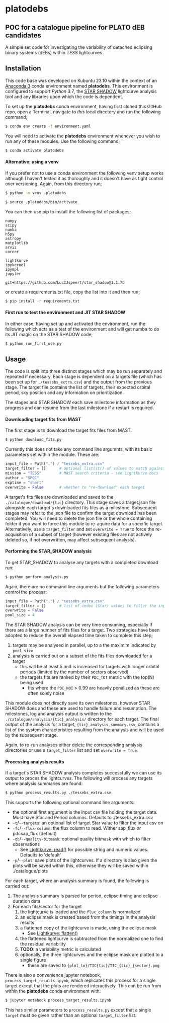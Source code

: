 # platodebs 

## POC for a catalogue pipeline for PLATO dEB candidates

A simple set code for investigating the variability of detached eclipsing
binary systems (dEBs) within _TESS_ lightcurves.

## Installation

This code base was developed on Kubuntu 23.10 within the context of
an [Anaconda 3](https://www.anaconda.com/) conda environment named **platodebs**. 
This environment is configured to support _Python 3.7_, 
the [STAR SHADOW](https://github.com/LucIJspeert/star_shadow) lightcurve analysis
tool and any libraries upon which the code is dependent.

To set up the **platodebs** conda environment, having first cloned this GitHub repo, 
open a Terminal, navigate to _this_ local directory and run the following command;
```sh
$ conda env create -f environment.yaml
```
You will need to activate the **platodebs** environment whenever you wish to
run any of these modules. Use the following command;
```sh
$ conda activate platodebs
```
#### Alternative: using a venv

If you prefer not to use a conda environment the following venv setup works
although I haven't tested it as thoroughly and it doesn't have as tight control
over versioning. Again, from this directory run;
```sh
$ python -m venv .platodebs
```
```sh
$ source .platodebs/bin/activate
```
You can then use pip to install the following list of packages;
```
numpy
scipy
numba
h5py
astropy
matplotlib
arviz
corner

lightkurve
ipykernel
ipympl
jupyter

git+https://github.com/LucIJspeert/star_shadow@1.1.7b
```
or create a requirements.txt file, copy the list into it and then run;
```sh
$ pip install -r requirements.txt
```

#### First run to test the environment and JIT STAR SHADOW

In either case, having set up and activated the environment, run the following
which acts as a test of the environment and will get numba to do its JIT magic
on the STAR SHADOW code;
```sh
$ python run_first_use.py
```

## Usage

The code is split into three distinct stages which may be run separately and repeated if necessary.
Each stage is dependent on a targets file (which has been set up for `./tessebs_extra.csv`) and
the output from the previous stage. The target file contains the list of targets, their expected
orbital period, sky position and any information on prioritization.

The stages and STAR SHADOW each save milestone information as they progress and can resume from
the last milestone if a restart is required. 


#### Downloading target fits from MAST
The first stage is to download the target fits files from MAST.
```sh
$ python download_fits.py
```
Currently this does not take any command line argumnts, with its basic parameters set within
the module. These are:
```Python
input_file = Path(".") / "tessebs_extra.csv"
target_filter = []      # optional list(str) of values to match against the input csv's Star column
mission = "TESS"        # MAST search criteria - see Lightkurve docs
author = "SPOC"
exptime = "short"
overwrite = False       # whether to "re-download" each target
```

A target's fits files are downloaded and saved to the `./catalogue/download/{tic}` directory.
This stage saves a target.json file alongside each target's downloaded fits files as a milestone.
Subsequent stages may refer to the json file to confirm the target download has been completed.
You will need to delete the json file or the whole containing folder if you want to force this
module to re-aquire data for a specific target. Alternatively, use a `target_filter` and set
`overwrite = True` to force the re-acquisition of a subset of target (however existing files
are not actively deleted so, if not overwritten, may affect subsequent analysis).

#### Performing the STAR_SHADOW analysis
To get STAR_SHADOW to analyse any targets with a completed download run:
```sh
$ python perform_analysis.py
```
Again, there are no command line arguments but the following parameters control the process:
```Python
input_file = Path(".") / "tessebs_extra.csv"
target_filter = []      # list of index (Star) values to filter the input to
overwrite = False
pool_size = 4
```
The STAR SHADOW analysis can be very time consuming, especially if there are a large number
of fits files for a target. Two strategies have been adopted to reduce the overall elapsed
time taken to complete this step;
1. targets may be analysed in parallel, up to a the maximim indicated by `pool_size`
2. analysis is carried out on a subset of the fits files downloaded for a target
    - this will be at least 5 and is increased for targets with longer orbital periods
(limited by the number of sectors observed)
    - the targets fits are ranked by their `PDC_TOT` metric with the top(N) being used
        - fits where the `PDC_NOI` > 0.99 are heavily penalized as these are often solely noise

This module does not directly save its own milestones, however STAR SHADOW does and these
are used to handle failure and resumption. The milestones, log and analysis output is written
to the `./catalogue/analysis/{tic}_analysis/` directory for each target. The final output
of the analysis for a target, `{tic}_analysis_summary.csv`, contains a list of the system
characteristics resulting from the analysis and will be used by the subsequent stage.

Again, to re-run analyses either delete the corresponding analysis directories or use
a `target_filter` list and set `overwrite = True`.

#### Processing analysis results
If a target's STAR SHADOW analysis completes successfully we can use its output to proces
the lightcurves. The following will process any targets where analysis summaries are found:
```sh
$ python process_results.py ./tessebs_extra.csv
```
This supports the following optional command line arguments:
- the optional first argument is the input csv file holding the target data. 
Must have Star and Period columns. Defaults to ./tessebs_extra.csv
- `-t`/`--targets`: an optional list of target Star value to filter the input csv on
- `-fc`/`--flux-column`: the flux column to read. Wither sap_flux or pdcsap_flux (default)
- `-qb`/`--quality-bitmask`: optional quality bitmask with which to filter observations
    - See [Lightkurve: read()](http://docs.lightkurve.org/reference/api/lightkurve.io.read.html)
for possible string and numeric values. Defaults to 'default'
- `-p`/`--plot`: save plots of the lightcurves. If a directory is also given the plots
will be saved within this, otherwise they will be saved within ./catalogue/plots

For each target, where an analysis summary is found, the following is carried out:
1. The analysis summary is parsed for period, eclipse timing and eclipse duration data
2. For each fits/sector for the target
    1. the lightcurve is loaded and the `flux_column` is normalized
    2. an eclipse mask is created based from the timings in the analysis results
    3. a flattened copy of the lightcurve is made, using the eclipse mask
        - See [Lightkurve: flatten()](http://docs.lightkurve.org/reference/api/lightkurve.LightCurve.flatten.html)
    4. the flattened lightcurve is subtracted from the normalized one to find the residual variability
    5. **TODO**: a variability metric is calculated
    6. optionally, the three lightcurves and the eclipse mask are plotted to a single figure
        - these are saved to `{plot_to}/TIC{tic}/TIC_{tic}_{sector}.png`

There is also a convenience jupyter notebook, `process_target_results.ipynb`, which replicates
this process for a single target except that the plots are rendered interactively. This can be
run from within the **platodebs** conda environment with:
```sh
$ jupyter notebook process_target_results.ipynb
```
This has similar parameters to `process_results.py` except that a single `target` must be given
rather than an optional `target_filter` list.
